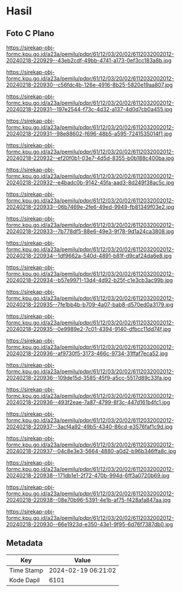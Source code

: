 # Hasil

## Foto C Plano

https://sirekap-obj-formc.kpu.go.id/a23a/pemilu/pdpr/61/12/03/20/02/6112032002012-20240218-220929--43eb2cdf-49bb-4741-a173-0ef3cc183a8b.jpg

https://sirekap-obj-formc.kpu.go.id/a23a/pemilu/pdpr/61/12/03/20/02/6112032002012-20240218-220930--c56fdc4b-126e-4916-8b25-5820e19aa807.jpg

https://sirekap-obj-formc.kpu.go.id/a23a/pemilu/pdpr/61/12/03/20/02/6112032002012-20240218-220931--197e2544-f73c-4d32-a137-4d0d7cb0a455.jpg

https://sirekap-obj-formc.kpu.go.id/a23a/pemilu/pdpr/61/12/03/20/02/6112032002012-20240218-220931--98e88602-f696-48b5-a595-7241535014f1.jpg

https://sirekap-obj-formc.kpu.go.id/a23a/pemilu/pdpr/61/12/03/20/02/6112032002012-20240218-220932--ef20f0b1-03e7-4d5d-8355-b0b188c400ba.jpg

https://sirekap-obj-formc.kpu.go.id/a23a/pemilu/pdpr/61/12/03/20/02/6112032002012-20240218-220932--e4badc0b-9142-45fa-aad3-8d249f38ac5c.jpg

https://sirekap-obj-formc.kpu.go.id/a23a/pemilu/pdpr/61/12/03/20/02/6112032002012-20240218-220933--06b7469e-2fe6-49ed-9949-fb81349f03e2.jpg

https://sirekap-obj-formc.kpu.go.id/a23a/pemilu/pdpr/61/12/03/20/02/6112032002012-20240218-220933--7b778df5-88e6-49e3-9f78-9d1a24ca3808.jpg

https://sirekap-obj-formc.kpu.go.id/a23a/pemilu/pdpr/61/12/03/20/02/6112032002012-20240218-220934--1df9662a-540d-4891-b81f-d9caf24da6e8.jpg

https://sirekap-obj-formc.kpu.go.id/a23a/pemilu/pdpr/61/12/03/20/02/6112032002012-20240218-220934--b57e9971-13d4-4d92-b25f-c1e3cb3ac99b.jpg

https://sirekap-obj-formc.kpu.go.id/a23a/pemilu/pdpr/61/12/03/20/02/6112032002012-20240218-220935--7fe1bb4b-b709-4a07-bab8-d570ed0a3179.jpg

https://sirekap-obj-formc.kpu.go.id/a23a/pemilu/pdpr/61/12/03/20/02/6112032002012-20240218-220935--0e9989e2-7c01-4394-9140-dfbcc11dd74f.jpg

https://sirekap-obj-formc.kpu.go.id/a23a/pemilu/pdpr/61/12/03/20/02/6112032002012-20240218-220936--af9730f5-3173-466c-9734-31ffaf7eca52.jpg

https://sirekap-obj-formc.kpu.go.id/a23a/pemilu/pdpr/61/12/03/20/02/6112032002012-20240218-220936--109de15d-3585-45f9-a5cc-5517d89c33fa.jpg

https://sirekap-obj-formc.kpu.go.id/a23a/pemilu/pdpr/61/12/03/20/02/6112032002012-20240218-220936--493f2eae-7a87-4799-8f3c-447d161b4fc1.jpg

https://sirekap-obj-formc.kpu.go.id/a23a/pemilu/pdpr/61/12/03/20/02/6112032002012-20240218-220937--3acf4a92-49b5-4340-86cd-e3576faf1c9d.jpg

https://sirekap-obj-formc.kpu.go.id/a23a/pemilu/pdpr/61/12/03/20/02/6112032002012-20240218-220937--04c8e3e3-5664-4880-a0d2-b96b346ffa8c.jpg

https://sirekap-obj-formc.kpu.go.id/a23a/pemilu/pdpr/61/12/03/20/02/6112032002012-20240218-220938--171db1e1-2f72-470b-994d-6ff3a0720b69.jpg

https://sirekap-obj-formc.kpu.go.id/a23a/pemilu/pdpr/61/12/03/20/02/6112032002012-20240218-220938--08e70b96-5391-4e1b-af75-f428afa847aa.jpg

https://sirekap-obj-formc.kpu.go.id/a23a/pemilu/pdpr/61/12/03/20/02/6112032002012-20240218-220930--66e1923d-e350-43e1-9f95-6d76f7387db0.jpg


## Metadata

| Key        | Value               |
| ---------- | ------------------- |
| Time Stamp | 2024-02-19 06:21:02 |
| Kode Dapil | 6101                |




